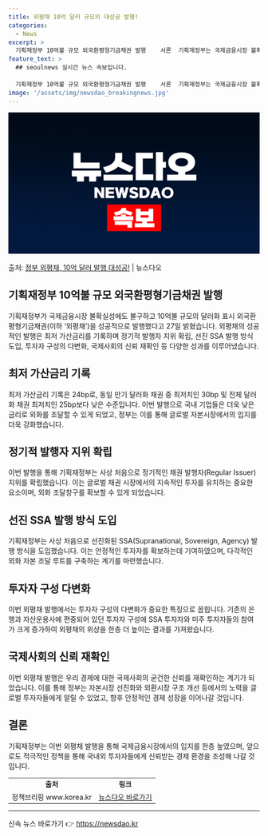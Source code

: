 ```yaml
---
title: 외평채 10억 달러 규모의 대성공 발행!
categories:
  - News
excerpt: >
  기획재정부 10억불 규모 외국환평형기금채권 발행    서론  기획재정부는 국제금융시장 불확실성에도 불구하고 …
feature_text: >
  ## seoulnews 실시간 뉴스 속보입니다.

  기획재정부 10억불 규모 외국환평형기금채권 발행    서론  기획재정부는 국제금융시장 불확실성에도 불구하고 …
image: '/assets/img/newsdao_breakingnews.jpg'
---
```


![뉴스다오 속보](/assets/img/newsdao_breakingnews.jpg)

<p>출처: <a href="https://newsdao.kr/4477" rel="dofollow">정부 외평채, 10억 달러 발행 대성공!</a> | 뉴스다오</p>

<h2 data-ke-size="size26">기획재정부 10억불 규모 외국환평형기금채권 발행</h2>
<p data-ke-size="size16">기획재정부가 국제금융시장 불확실성에도 불구하고 10억불 규모의 달러화 표시 외국환평형기금채권(이하 ‘외평채’)을 성공적으로 발행했다고 27일 밝혔습니다. 외평채의 성공적인 발행은 최저 가산금리를 기록하며 정기적 발행자 지위 확립, 선진 SSA 발행 방식 도입, 투자자 구성의 다변화, 국제사회의 신뢰 재확인 등 다양한 성과를 이루어냈습니다.</p>

<h2 data-ke-size="size26">최저 가산금리 기록</h2>
<p data-ke-size="size16">최저 가산금리 기록은 24bp로, 동일 만기 달러화 채권 중 최저치인 30bp 및 전체 달러화 채권 최저치인 25bp보다 낮은 수준입니다. 이번 발행으로 국내 기업들은 더욱 낮은 금리로 외화를 조달할 수 있게 되었고, 정부는 이를 통해 글로벌 자본시장에서의 입지를 더욱 강화했습니다.</p>

<h2 data-ke-size="size26">정기적 발행자 지위 확립</h2>
<p data-ke-size="size16">이번 발행을 통해 기획재정부는 사상 처음으로 정기적인 채권 발행자(Regular Issuer) 지위를 확립했습니다. 이는 글로벌 채권 시장에서의 지속적인 투자를 유치하는 중요한 요소이며, 외화 조달창구를 확보할 수 있게 되었습니다.</p>

<h2 data-ke-size="size26">선진 SSA 발행 방식 도입</h2>
<p data-ke-size="size16">기획재정부는 사상 처음으로 선진화된 SSA(Supranational, Sovereign, Agency) 발행 방식을 도입했습니다. 이는 안정적인 투자자를 확보하는데 기여하였으며, 다각적인 외화 자본 조달 루트를 구축하는 계기를 마련했습니다.</p>

<h2 data-ke-size="size26">투자자 구성 다변화</h2>
<p data-ke-size="size16">이번 외평채 발행에서는 투자자 구성의 다변화가 중요한 특징으로 꼽힙니다. 기존의 은행과 자산운용사에 편중되어 있던 투자자 구성에 SSA 투자자와 미주 투자자들의 참여가 크게 증가하여 외평채의 위상을 한층 더 높이는 결과를 가져왔습니다.</p>

<h2 data-ke-size="size26">국제사회의 신뢰 재확인</h2>
<p data-ke-size="size16">이번 외평채 발행은 우리 경제에 대한 국제사회의 굳건한 신뢰를 재확인하는 계기가 되었습니다. 이를 통해 정부는 자본시장 선진화와 외환시장 구조 개선 등에서의 노력을 글로벌 투자자들에게 알릴 수 있었고, 향후 안정적인 경제 성장을 이어나갈 것입니다.</p>

<h2 data-ke-size="size26">결론</h2>
<p data-ke-size="size16">기획재정부는 이번 외평채 발행을 통해 국제금융시장에서의 입지를 한층 높였으며, 앞으로도 적극적인 정책을 통해 국내외 투자자들에게 신뢰받는 경제 환경을 조성해 나갈 것입니다.</p>

<table>
	<tr>
		<td style="text-align: center; height: 17px;"><b>출처</b></td>
		<td style="text-align: center; height: 17px;"><b>링크</b></td>
	</tr>
	<tr>
		<td style="text-align: center; height: 17px;">정책브리핑 www.korea.kr</td>
		<td style="text-align: center; height: 17px;"><a href="https://newsdao.kr/4477">뉴스다오 바로가기</a></td>
	</tr>
</table>
<hr> 

신속 뉴스 바로가기 👉 <a href="https://newsdao.kr" rel="dofollow">https://newsdao.kr</a>



